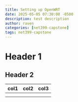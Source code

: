 ```yaml
---
title: Setting up OpenWRT
date: 2025-05-05 07:30:00 -0500
description: test description
author: raven
categories: [net399-capstone]
tags: net399-capstone
---
```

# Header 1

## Header 2


| col1 | col2 | col3 |
| ------ | ------ | ------ |
|      |      |      |
|      |      |      |
